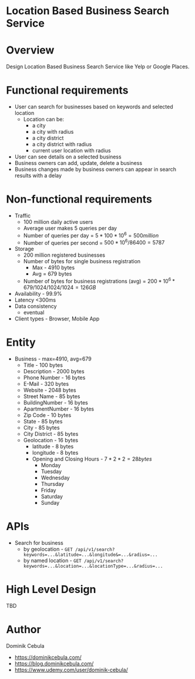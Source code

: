 # Location Based Business Search Service

# Overview

Design Location Based Business Search Service like Yelp or Google Places.

# Functional requirements

* User can search for businesses based on keywords and selected location
    * Location can be:
        * a city
        * a city with radius
        * a city district
        * a city district with radius
        * current user location with radius
* User can see details on a selected business
* Business owners can add, update, delete a business
* Business changes made by business owners can appear in search results with a delay

# Non-functional requirements

* Traffic
    * 100 million daily active users
    * Average user makes 5 queries per day
    * Number of queries per day = $`5 * 100*10^6 = 500 million`$
    * Number of queries per second = $`500*10^6 / 86400 = 5787`$
* Storage
    * 200 million registered businesses
  * Number of bytes for single business registration
      * Max - 4910 bytes
      * Avg = 679 bytes
  * Number of bytes for business registrations (avg) = $`200*10^6 * 679 /1024/1024/1024 = 126GB`$
* Availability - 99.9%
* Latency <300ms
* Data consistency
    * eventual
* Client types - Browser, Mobile App

# Entity

* Business - max=4910, avg=679
    * Title - 100 bytes
    * Description - 2000 bytes
    * Phone Number - 16 bytes
    * E-Mail - 320 bytes
    * Website - 2048 bytes
  * Street Name - 85 bytes
  * BuildingNumber - 16 bytes
  * ApartmentNumber - 16 bytes
  * Zip Code - 10 bytes
  * State - 85 bytes
  * City - 85 bytes
  * City District - 85 bytes
  * Geolocation - 16 bytes
      * latitude - 8 bytes
      * longitude - 8 bytes
    * Opening and Closing Hours - $`7 * 2 * 2 = 28 bytes`$
        * Monday
        * Tuesday
        * Wednesday
        * Thursday
        * Friday
        * Saturday
        * Sunday

# APIs

* Search for business
    * by geolocation - `GET /api/v1/search?keywords=...&latitude=...&longitude&=...&radius=...`
    * by named location - `GET /api/v1/search?keywords=...&location=...&locationType=...&radius=...`

# High Level Design

TBD

# Author

Dominik Cebula

* https://dominikcebula.com/
* https://blog.dominikcebula.com/
* https://www.udemy.com/user/dominik-cebula/
